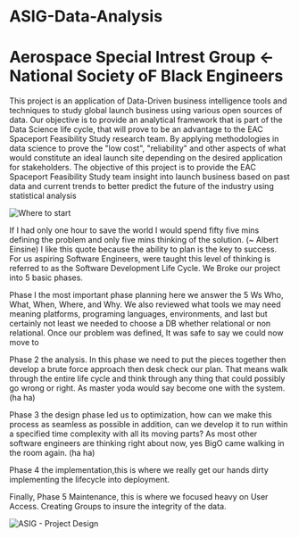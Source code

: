 # ASIG-Data-Analysis
# Aerospace Special Intrest Group <- National Society oF Black Engineers 

This project is an application of Data-Driven business intelligence tools and techniques to study global launch business using various open sources of data.
Our objective is to provide an analytical framework that is part of the Data Science life cycle, that will prove to be an advantage to the EAC Spaceport Feasibility Study research team.
By applying methodologies in data science to prove the "low cost", "reliability" and other aspects of what would constitute an ideal launch site depending on the desired application for stakeholders. The objective of this project is to provide the EAC Spaceport Feasibility Study team insight into launch business based on past data and current trends to better predict the future of the industry using statistical analysis



![Where to start](https://user-images.githubusercontent.com/52867248/126039372-02a2fdc4-1d38-411b-a150-536db791fa58.PNG)

If I had only one hour to save the world I would spend fifty five mins defining the problem and only five mins thinking of the solution. (~ Albert Einsine) I like this quote because the ability to plan is the key to success. For us aspiring Software Engineers, were taught this level of thinking is referred to as the Software Development Life Cycle. We Broke our project into 5 basic phases. 

Phase I the most important phase planning here we answer the 5 Ws Who, What, When, Where, and Why. We also reviewed what tools we may need meaning platforms, programing languages, environments, and last but certainly not least we needed to choose a DB whether relational or non relational.  Once our problem was defined, It was safe to say we could now move to

Phase 2 the analysis. In this phase we need to put the pieces together then develop a brute force approach then desk check our plan. That means walk through the entire life cycle and think through any thing that could possibly go wrong or right. As master yoda would say become one with the system. (ha ha) 

Phase 3 the design phase led us to optimization, how can we make this process as seamless as possible in addition, can we develop it to run within a specified time complexity with all its moving parts? As most other software engineers are thinking right about now, yes BigO came walking in the room again. (ha ha) 

Phase 4 the implementation,this is  where we really get our hands dirty implementing the lifecycle into deployment. 

Finally, Phase 5 Maintenance, this is where we focused heavy on User Access. Creating Groups to insure the integrity of the data. 


![ASIG - Project Design](https://user-images.githubusercontent.com/52867248/126039321-ea0eb4c5-2ea2-4690-9212-1ae94feb5b92.png)
